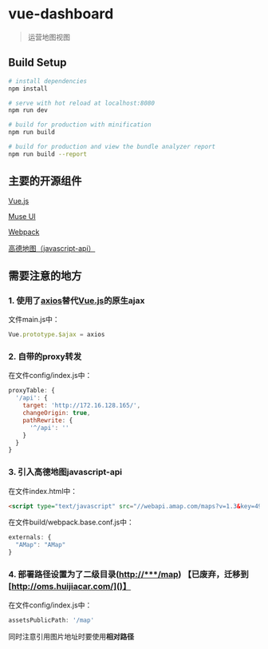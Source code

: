 # vue-dashboard

> 运营地图视图

## Build Setup

``` bash
# install dependencies
npm install

# serve with hot reload at localhost:8080
npm run dev

# build for production with minification
npm run build

# build for production and view the bundle analyzer report
npm run build --report
```

## 主要的开源组件

[Vue.js](http://cn.vuejs.org/)

[Muse UI](http://www.muse-ui.org)

[Webpack](http://vuejs-templates.github.io/webpack/)

[高德地图（javascript-api）](http://lbs.amap.com/api/javascript-api/summary/)

## 需要注意的地方

### 1. 使用了[axios](https://github.com/mzabriskie/axios)替代[Vue.js](http://cn.vuejs.org/)的原生ajax
文件main.js中：

``` javascript
Vue.prototype.$ajax = axios
```

### 2. 自带的proxy转发
在文件config/index.js中：

``` javascript
proxyTable: {
  '/api': {
    target: 'http://172.16.128.165/',
    changeOrigin: true,
    pathRewrite: {
      '^/api': ''
    }
  }
}
```

### 3. 引入高德地图javascript-api
在文件index.html中：

``` html
<script type="text/javascript" src="//webapi.amap.com/maps?v=1.3&key=49368279e2c8940219e4c54acd3081e8"></script>
```

在文件build/webpack.base.conf.js中：

``` javascript
externals: {
  "AMap": "AMap"
}
```

### 4. 部署路径设置为了二级目录([http://***/map]()) 【已废弃，迁移到[http://oms.huijiacar.com/]()】
在文件config/index.js中：


``` javascript
assetsPublicPath: '/map'
```

同时注意引用图片地址时要使用**相对路径**
